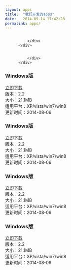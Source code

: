 ```yaml
---
layout: apps
title:  "我们开发的apps"
date:   2014-09-14 17:42:28
permalink: apps/
---
```


<div class="col-md-6 col-xs-12">
              <div class="app-header">
                             <img src="{{site.url}}img/download_banner_2.jpg" alt="">

              </div>
          </div>

<div class="col-md-6 col-xs-12">
            <div class="app-header">
                             <img src="{{site.url}}img/download_banner_1.jpg" alt="">

              </div>
          </div>

<div class="col-md-6 col-xs-12">
              <div class=" app"><div class="row">
                <div class="col-md-5 col-xs-6 link">
                 <h3>Windows版</h3>
                 <a class="btn-download icon-win" href="#">
                 立即下载
                 </a>
                </div>
                <div class="col-md-7 col-xs-6 info">
                  版本：2.2 <br>
                  大小：21.1MB<br>
                  适用平台：XP/vista/win7/win8<br>
                  更新时间：2014-08-06
                </div></div>
            </div>
          </div><div class="col-md-6 col-xs-12">
              <div class=" app">
                <div class="row">
                <div class="col-md-5 col-xs-6 link">
                 <h3>Windows版</h3>
                 <a class="btn-download icon-ios" href="#">
                 立即下载
                 </a>
                </div>
                <div class="col-md-7 col-xs-6 info">
                  版本：2.2 <br>
                  大小：21.1MB<br>
                  适用平台：XP/vista/win7/win8<br>
                  更新时间：2014-08-06
                </div></div>
            </div>
          </div>

<div class="col-md-6 col-xs-12 ">
              <div class=" app">
                <div class="row">
                <div class="col-md-5 col-xs-6 link">
                 <h3>Windows版</h3>
                 <a class="btn-download icon-android" href="#">
                 立即下载
                 </a>
                </div>
                <div class="col-md-7 col-xs-6 info">
                  版本：2.2 <br>
                  大小：21.1MB<br>
                  适用平台：XP/vista/win7/win8<br>
                  更新时间：2014-08-06
                </div></div>
            </div>
          </div>


<div class="col-md-6 col-xs-12 ">
              <div class=" app">
                <div class="row">
                <div class="col-md-5 col-xs-6 link">
                 <h3>Windows版</h3>
                 <a class="btn-download icon-ios" href="#">
                 立即下载
                 </a>
                </div>
                <div class="col-md-7 col-xs-6 info">
                  版本：2.2 <br>
                  大小：21.1MB<br>
                  适用平台：XP/vista/win7/win8<br>
                  更新时间：2014-08-06
                </div></div>
            </div>
          </div>

